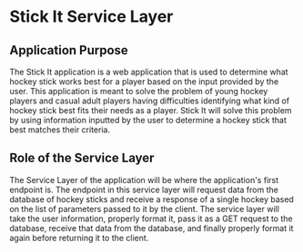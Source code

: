# Stick It Service Layer


## Application Purpose
The Stick It application is a web application that is used to determine what hockey stick works best for a player based on the input provided by the user. This application is meant to solve the problem of young hockey players and casual adult players having difficulties identifying what kind of hockey stick best fits their needs as a player. Stick It will solve this problem by using information inputted by the user to determine a hockey stick that best matches their criteria.

## Role of the Service Layer 
The Service Layer of the application will be where the application's first endpoint is. The endpoint in this service layer will request data from the database of hockey sticks and receive a response of a single hockey based on the list of parameters passed to it by the client. The service layer will take the user information, properly format it, pass it as a GET request to the database, receive that data from the database, and finally properly format it again before returning it to the client. 
